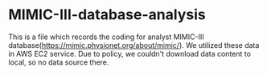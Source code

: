 # MIMIC-III-database-analysis

This is a file which records the coding for analyst MIMIC-III database(https://mimic.physionet.org/about/mimic/).
We utilized these data in AWS EC2 service.
Due to policy, we couldn't download data content to local, so no data source there.   

